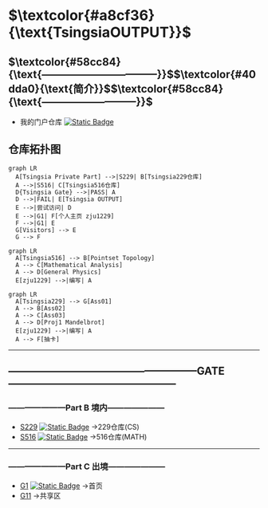 # $`\textcolor{#a8cf36}{\text{TsingsiaOUTPUT}}`$
## $`\textcolor{#58cc84}{\text{———————————}}`$$`\textcolor{#40dda0}{\text{简介}}`$$`\textcolor{#58cc84}{\text{—————————}}`$
- 我的门户仓库  [![Static Badge](https://img.shields.io/badge/%E9%97%A8%E6%88%B7%E4%BB%93%E5%BA%93-TsingsiaOutput-a8cf36)](https://github.com/zju1229/Tsingsia229_OUTPUT)
## 仓库拓扑图

```mermaid
graph LR
  A[Tsingsia Private Part] -->|S229| B[Tsingsia229仓库]
  A -->|S516| C[Tsingsia516仓库]
  D{Tsingsia Gate} -->|PASS| A
  D -->|FAIL| E[Tsingsia OUTPUT]
  E -->|尝试访问| D
  E -->|G1| F[个人主页 zju1229]
  F -->|G1| E
  G[Visitors] --> E
  G --> F
```

```mermaid
graph LR
  A[Tsingsia516] --> B[Pointset Topology]
  A --> C[Mathematical Analysis]
  A --> D[General Physics]
  E[zju1229] -->|编写| A
```

```mermaid
graph LR
  A[Tsingsia229] --> G[Ass01]
  A --> B[Ass02]
  A --> C[Ass03]
  A --> D[Proj1 Mandelbrot]
  E[zju1229] -->|编写| A
  A --> F[抽卡]
```
---

## ——————————————————GATE————————————————
### ———————Part B 境内———————
- [S229](https://github.com/zju1229/Tsingsia229/tree/main)  [![Static Badge](https://img.shields.io/badge/%E7%A7%81%E6%9C%89%E4%BB%93%E5%BA%93-Tsingsia229-6699ff)](https://github.com/zju1229/Tsingsia229)  ->229仓库(CS)
- [S516](https://github.com/zju1229/Tsingsia516/tree/main) [![Static Badge](https://img.shields.io/badge/%E7%A7%81%E6%9C%89%E4%BB%93%E5%BA%93-Tsingsia516-58cc12)](https://github.com/zju1229/Tsingsia516)
->516仓库(MATH)

---

### ———————Part C 出境——————— 
- [G1](https://github.com/zju1229) [![Static Badge](https://img.shields.io/badge/%E4%B8%AA%E4%BA%BA%E4%B8%BB%E9%A1%B5-zju1229-cc99ff)](https://github.com/zju1229) ->首页
- [G11](https://github.com/BukSeong/58Glory) ->共享区
